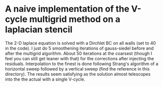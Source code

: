 # A naive implementation of the V-cycle multigrid method on a laplacian stencil
The 2-D laplace equation is solved with a Dirchlet BC on all walls (set to 40 in the code). I just do 5 smoothening iterations of gauss-siedel before and after the multigrid algorithm. About 50 iterations at the coarsest (though I feel you can still get leaner with that) for the corrections after injecting the residuals. Interpolation to the finest is done following Strang's algorithm of a horizontal sweep followed by a vertical sweep (find the reference in this directory). The results seem satisfying as the solution almost telescopes into the the actual with a single V-cycle.
